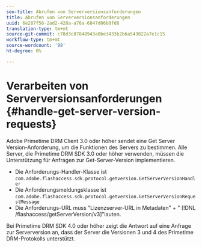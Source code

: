 ```yaml
---
seo-title: Abrufen von Serverversionsanforderungen
title: Abrufen von Serverversionsanforderungen
uuid: 6e287f58-2ad2-428a-a76a-6847d06b0fd8
translation-type: tm+mt
source-git-commit: c78d3c87848943a0be3433b2b6a543822a7e1c15
workflow-type: tm+mt
source-wordcount: '98'
ht-degree: 0%

---
```



# Verarbeiten von Serverversionsanforderungen {#handle-get-server-version-requests}

Adobe Primetime DRM Client 3.0 oder höher sendet eine Get Server Version-Anforderung, um die Funktionen des Servers zu bestimmen. Alle Server, die Primetime DRM SDK 3.0 oder höher verwenden, müssen die Unterstützung für Anfragen zur Get-Server-Version implementieren.

* Die Anforderungs-Handler-Klasse ist `com.adobe.flashaccess.sdk.protocol.getversion.GetServerVersionHandler`
* Die Anforderungsmeldungsklasse ist `com.adobe.flashaccess.sdk.protocol.getversion.GetServerVersionRequestMessage`
* Die Anforderungs-URL muss &quot;Lizenzserver-URL in Metadaten&quot; + &quot; [!DNL /flashaccess/getServerVersion/v3]&quot;lauten.

Bei Primetime DRM SDK 4.0 oder höher zeigt die Antwort auf eine Anfrage zur Serverversion an, dass der Server die Versionen 3 und 4 des Primetime DRM-Protokolls unterstützt.
